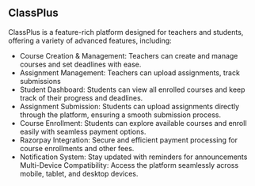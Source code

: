 <h2>ClassPlus</h2>

ClassPlus is a feature-rich platform designed for teachers and students, offering a variety of advanced features, including:

<ul>
  <li>Course Creation & Management: Teachers can create and manage courses and set deadlines with ease.</li>
  <li>Assignment Management: Teachers can upload assignments, track submissions</li>
  <li>Student Dashboard: Students can view all enrolled courses and keep track of their progress and deadlines.</li>
  <li>Assignment Submission: Students can upload assignments directly through the platform, ensuring a smooth submission process.</li>
  <li>Course Enrollment: Students can explore available courses and enroll easily with seamless payment options.</li>
  <li>Razorpay Integration: Secure and efficient payment processing for course enrollments and other fees.</li>
  <li>Notification System: Stay updated with reminders for announcements</li
<li>Multi-Device Compatibility: Access the platform seamlessly across mobile, tablet, and desktop devices.</li>
</ul>
